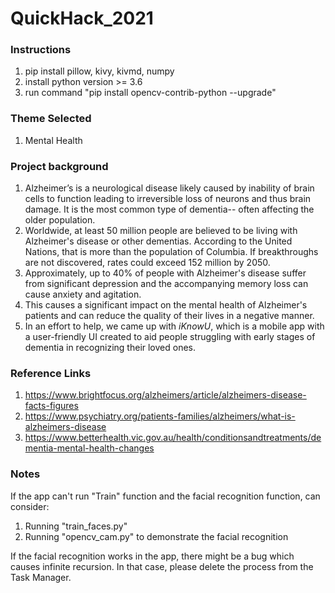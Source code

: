 # QuickHack_2021
### Instructions
1. pip install pillow, kivy, kivmd, numpy
2. install python version >= 3.6
3. run command "pip install opencv-contrib-python --upgrade"

### Theme Selected
1. Mental Health

### Project background
1.  Alzheimer’s is a neurological disease likely caused by inability of brain cells to function leading to irreversible loss of neurons and thus brain damage. It is the most common type of dementia-- often affecting the older population.
2. Worldwide, at least 50 million people are believed to be living with Alzheimer's disease or other dementias. According to the United Nations, that is more than the population of Columbia. If breakthroughs are not discovered, rates could exceed 152 million by 2050.
4. Approximately, up to 40% of people with Alzheimer's disease suffer from significant depression and the accompanying memory loss can cause anxiety and agitation.
5. This causes a significant impact on the mental health of Alzheimer's patients and can reduce the quality of their lives in a negative manner. 
6. In an effort to help, we came up with *iKnowU*, which is a mobile app with a user-friendly UI created to aid people struggling with early stages of dementia in recognizing their loved ones.

### Reference Links
1. https://www.brightfocus.org/alzheimers/article/alzheimers-disease-facts-figures
2. https://www.psychiatry.org/patients-families/alzheimers/what-is-alzheimers-disease
3. https://www.betterhealth.vic.gov.au/health/conditionsandtreatments/dementia-mental-health-changes

### Notes
If the app can't run "Train" function and the facial recognition function, can consider: 

1. Running "train_faces.py"
2. Running "opencv_cam.py" to demonstrate the facial recognition

If the facial recognition works in the app, there might be a bug which causes infinite recursion. In that case, please delete the process from the Task Manager. 


